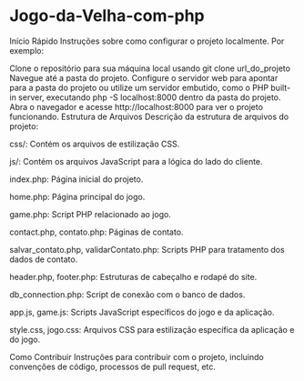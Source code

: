 # Jogo-da-Velha-com-php

Início Rápido
Instruções sobre como configurar o projeto localmente. Por exemplo:

Clone o repositório para sua máquina local usando git clone url_do_projeto
Navegue até a pasta do projeto.
Configure o servidor web para apontar para a pasta do projeto ou utilize um servidor embutido, como o PHP built-in server, executando php -S localhost:8000 dentro da pasta do projeto.
Abra o navegador e acesse http://localhost:8000 para ver o projeto funcionando.
Estrutura de Arquivos
Descrição da estrutura de arquivos do projeto:

css/: Contém os arquivos de estilização CSS.

js/: Contém os arquivos JavaScript para a lógica do lado do cliente.

index.php: Página inicial do projeto.

home.php: Página principal do jogo.

game.php: Script PHP relacionado ao jogo.

contact.php, contato.php: Páginas de contato.

salvar_contato.php, validarContato.php: Scripts PHP para tratamento dos dados de contato.

header.php, footer.php: Estruturas de cabeçalho e rodapé do site.

db_connection.php: Script de conexão com o banco de dados.

app.js, game.js: Scripts JavaScript específicos do jogo e da aplicação.

style.css, jogo.css: Arquivos CSS para estilização específica da aplicação e do jogo.

Como Contribuir
Instruções para contribuir com o projeto, incluindo convenções de código, processos de pull request, etc.
